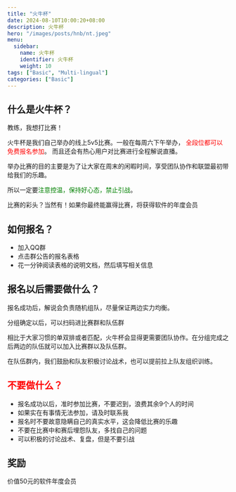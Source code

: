 ```yaml
---
title: "火牛杯"
date: 2024-08-10T10:00:20+08:00
description: 火牛杯
hero: "/images/posts/hnb/nt.jpeg"
menu:
  sidebar:
    name: 火牛杯
    identifier: 火牛杯
    weight: 10
tags: ["Basic", "Multi-lingual"]
categories: ["Basic"]
---
```


## 什么是火牛杯？

教练，我想打比赛！

火牛杯是我们自己举办的线上5v5比赛。一般在每周六下午举办，
<span style="color: red;">全段位都可以免费报名参加</span>。
而且还会有热心用户对比赛进行全程解说直播。

举办比赛的目的主要是为了让大家在周末的闲暇时间，享受团队协作和联盟最初带给我们的乐趣。

所以一定要<span style="color: green;">注意控温，保持好心态，禁止引战</span>。

比赛的彩头？当然有！如果你最终能赢得比赛，将获得软件的年度会员

## 如何报名？

- 加入QQ群
- 点击群公告的报名表格
- 花一分钟阅读表格的说明文档，然后填写相关信息

## 报名以后需要做什么？

报名成功后，解说会负责随机组队，尽量保证两边实力均衡。

分组确定以后，可以扫码进比赛群和队伍群

相比于大家习惯的单双排或者匹配，火牛杯会显得更需要团队协作。在分组完成之后两边的队伍就可以加入比赛群以及队伍群。

在队伍群内，我们鼓励和队友积极讨论战术，也可以提前拉上队友组织训练。

## <span style="color: red;">不要做什么？</span>

- 报名成功以后，准时参加比赛，不要迟到，浪费其余9个人的时间
- 如果实在有事情无法参加，请及时联系我
- 报名时不要故意隐瞒自己的真实水平，这会降低比赛的乐趣
- 不要在比赛中和赛后埋怨队友，多找自己的问题
- 可以积极的讨论战术、复盘，但是不要引战

## 奖励
价值50元的软件年度会员